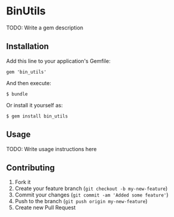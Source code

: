 # BinUtils

TODO: Write a gem description

## Installation

Add this line to your application's Gemfile:

    gem 'bin_utils'

And then execute:

    $ bundle

Or install it yourself as:

    $ gem install bin_utils

## Usage

TODO: Write usage instructions here

## Contributing

1. Fork it
2. Create your feature branch (`git checkout -b my-new-feature`)
3. Commit your changes (`git commit -am 'Added some feature'`)
4. Push to the branch (`git push origin my-new-feature`)
5. Create new Pull Request
